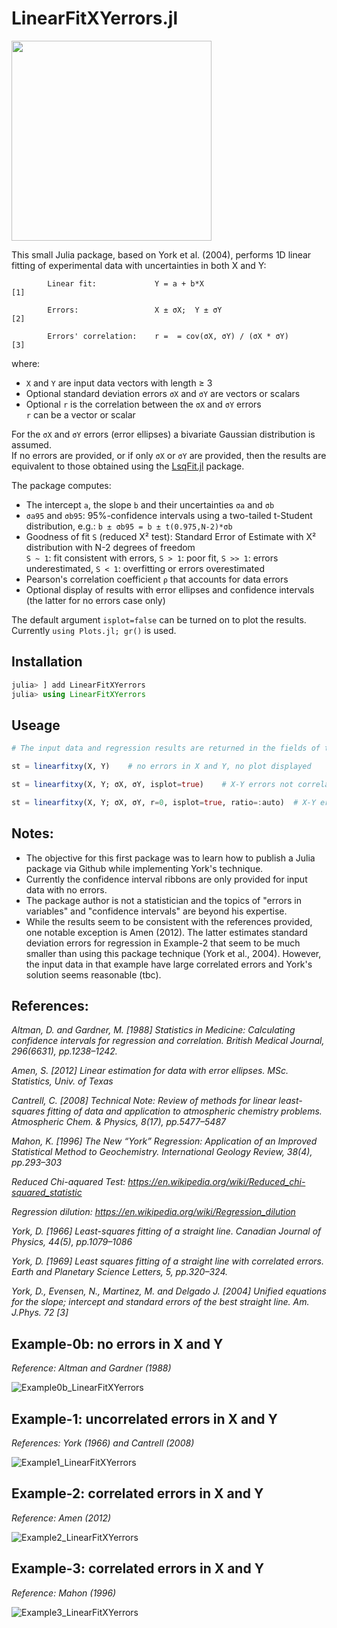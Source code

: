 # LinearFitXYerrors.jl

<img src="https://user-images.githubusercontent.com/20739393/132685450-1a34351f-ad02-49ee-9d57-b498437e356a.png" width="320" />

This small Julia package, based on York et al. (2004), performs 1D linear fitting of experimental data with uncertainties in both X and Y:

            Linear fit:             Y = a + b*X                             [1]
            
            Errors:                 X ± σX;  Y ± σY                         [2]

            Errors' correlation:    r =  = cov(σX, σY) / (σX * σY)          [3]

where:
- `X` and `Y` are input data vectors with length ≥ 3
- Optional standard deviation errors `σX` and `σY` are vectors or scalars
- Optional `r` is the correlation between the `σX` and `σY` errors\
           `r` can be a vector or scalar

For the `σX` and `σY` errors (error ellipses) a bivariate Gaussian distribution is assumed.\
If no errors are provided, or if only `σX` or `σY` are provided, then the results are equivalent to those obtained using the [LsqFit.jl](https://github.com/JuliaNLSolvers/LsqFit.jl) package.

The package computes:
- The intercept `a`, the slope `b` and their uncertainties `σa` and `σb`
- `σa95` and `σb95`: 95%-confidence intervals using a two-tailed t-Student distribution, e.g.: `b ± σb95 = b ± t(0.975,N-2)*σb`
- Goodness of fit `S` (reduced Χ² test): Standard Error of Estimate with Χ² distribution with N-2 degrees of freedom\
  `S ~ 1`: fit consistent with errors, `S > 1`: poor fit, `S >> 1`: errors underestimated, `S < 1`: overfitting or errors overestimated
- Pearson's correlation coefficient `ρ` that accounts for data errors
- Optional display of results with error ellipses and confidence intervals (the latter for no errors case only)

The default argument `isplot=false` can be turned on to plot the results.\
Currently `using Plots.jl; gr()` is used.


##
## Installation
```julia
julia> ] add LinearFitXYerrors
julia> using LinearFitXYerrors
```
##
## Useage
```julia
# The input data and regression results are returned in the fields of the `st` structure (::stfitxy):

st = linearfitxy(X, Y)    # no errors in X and Y, no plot displayed

st = linearfitxy(X, Y; σX, σY, isplot=true)    # X-Y errors not correlated (r=0); plot with ratio=1

st = linearfitxy(X, Y; σX, σY, r=0, isplot=true, ratio=:auto)  # X-Y errors not correlated (r=0); plot with ratio=1
```

## Notes:
- The objective for this first package was to learn how to publish a Julia package via Github while implementing York's technique.
- Currently the confidence interval ribbons are only provided for input data with no errors.
- The package author is not a statistician and the topics of "errors in variables" and "confidence intervals" are beyond his expertise.
- While the results seem to be consistent with the references provided, one notable exception is Amen (2012). The latter estimates standard deviation errors for regression in Example-2 that seem to be much smaller than using this package technique (York et al., 2004). However, the input data in that example have large correlated errors and York's solution seems reasonable (tbc).


##
## References:

*Altman, D. and Gardner, M. [1988] Statistics in Medicine: Calculating confidence intervals for regression and correlation. British Medical Journal, 296(6631), pp.1238–1242.*

*Amen, S. [2012] Linear estimation for data with error ellipses. MSc. Statistics, Univ. of Texas*

*Cantrell, C. [2008] Technical Note: Review of methods for linear least-squares fitting of data and application to atmospheric chemistry problems. Atmospheric Chem. & Physics, 8(17), pp.5477–5487*

*Mahon, K. [1996] The New “York” Regression: Application of an Improved Statistical Method to Geochemistry. International Geology Review, 38(4), pp.293–303*

*Reduced Chi-aquared Test: https://en.wikipedia.org/wiki/Reduced_chi-squared_statistic*

*Regression dilution: https://en.wikipedia.org/wiki/Regression_dilution*

*York, D. [1966] Least-squares fitting of a straight line. Canadian Journal of Physics, 44(5), pp.1079–1086*

*York, D. [1969] Least squares fitting of a straight line with correlated errors. Earth and Planetary Science Letters, 5, pp.320–324.*

*York, D., Evensen, N., Martinez, M. and Delgado J. [2004] Unified equations for the slope; intercept and standard errors of the best straight line. Am. J.Phys. 72 [3]*

##
## Example-0b: no errors in X and Y
*Reference: Altman and Gardner (1988)*

![Example0b_LinearFitXYerrors](https://user-images.githubusercontent.com/20739393/132855741-7fbc7d80-76af-4f0b-a960-13e12872f8fd.png)


## Example-1: uncorrelated errors in X and Y
*References: York (1966) and Cantrell (2008)*

![Example1_LinearFitXYerrors](https://user-images.githubusercontent.com/20739393/132855764-ce6f5e40-8d5f-4d18-9c10-bdd23fec927b.png)


## Example-2: correlated errors in X and Y
*Reference: Amen (2012)*

![Example2_LinearFitXYerrors](https://user-images.githubusercontent.com/20739393/132855799-20aeb2fb-c327-46c6-b864-dc5ebca75736.png)


## Example-3: correlated errors in X and Y
*Reference: Mahon (1996)*

![Example3_LinearFitXYerrors](https://user-images.githubusercontent.com/20739393/132855823-f056ce55-c017-4360-9ecf-b5fbcd6f3582.png)


